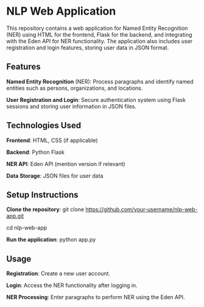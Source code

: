 # NLP Web Application
This repository contains a web application for Named Entity Recognition (NER) using HTML for the frontend, Flask for the backend, and integrating with the Eden API for NER functionality. The application also includes user registration and login features, storing user data in JSON format.


## Features
**Named Entity Recognition** (NER):
Process paragraphs and identify named entities such as persons, organizations, and locations.

**User Registration and Login**:
Secure authentication system using Flask sessions and storing user information in JSON files.


## Technologies Used
**Frontend**: HTML, CSS (if applicable)

**Backend**: Python Flask

**NER API**: Eden API (mention version if relevant)

**Data Storage**: JSON files for user data


## Setup Instructions
**Clone the repository**:
git clone https://github.com/your-username/nlp-web-app.git

cd nlp-web-app

**Run the application**:
python app.py

## Usage
**Registration**: 
Create a new user account.

**Login**:
Access the NER functionality after logging in.

**NER Processing**:
Enter paragraphs to perform NER using the Eden API.
